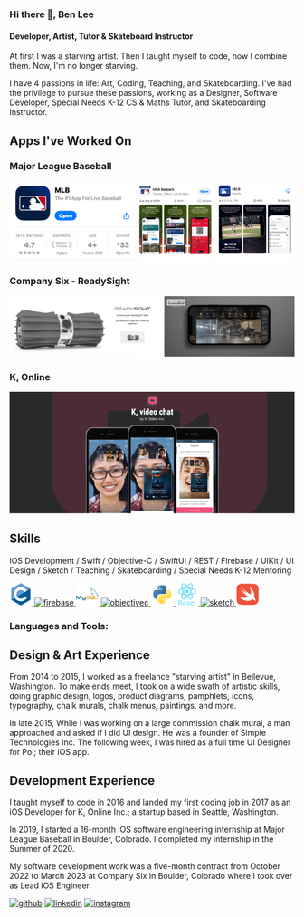 ### Hi there 👋, Ben Lee
#### Developer, Artist, Tutor & Skateboard Instructor
At first I was a starving artist. Then I taught myself to code, now I combine them. Now, I'm no longer starving. 

I have 4 passions in life: Art, Coding, Teaching, and Skateboarding.  I've had the privilege to pursue these passions, working as a Designer, Software Developer, Special Needs K-12 CS & Maths Tutor, and Skateboarding Instructor.

## Apps I've Worked On

### Major League Baseball
![Image Name](./images/MLBApps.png)

### Company Six - ReadySight
![Image Name](./images/Company6.png)

### K, Online
![Image Name](./images/KOnline.png)

## Skills 
iOS Development / Swift / Objective-C / SwiftUI / REST / Firebase / UIKit / UI Design / Sketch / Teaching / Skateboarding / Special Needs K-12 Mentoring 

<p align="left"> <a href="https://www.cprogramming.com/" target="_blank" rel="noreferrer"> <img src="https://raw.githubusercontent.com/devicons/devicon/master/icons/c/c-original.svg" alt="c" width="40" height="40"/> </a> <a href="https://firebase.google.com/" target="_blank" rel="noreferrer"> <img src="https://www.vectorlogo.zone/logos/firebase/firebase-icon.svg" alt="firebase" width="40" height="40"/> </a> <a href="https://www.mysql.com/" target="_blank" rel="noreferrer"> <img src="https://raw.githubusercontent.com/devicons/devicon/master/icons/mysql/mysql-original-wordmark.svg" alt="mysql" width="40" height="40"/> </a> <a href="https://developer.apple.com/library/archive/documentation/Cocoa/Conceptual/ProgrammingWithObjectiveC/Introduction/Introduction.html" target="_blank" rel="noreferrer"> <img src="https://www.vectorlogo.zone/logos/apple_objectivec/apple_objectivec-icon.svg" alt="objectivec" width="40" height="40"/> </a> <a href="https://www.python.org" target="_blank" rel="noreferrer"> <img src="https://raw.githubusercontent.com/devicons/devicon/master/icons/python/python-original.svg" alt="python" width="40" height="40"/> </a> <a href="https://reactjs.org/" target="_blank" rel="noreferrer"> <img src="https://raw.githubusercontent.com/devicons/devicon/master/icons/react/react-original-wordmark.svg" alt="react" width="40" height="40"/> </a> <a href="https://www.sketch.com/" target="_blank" rel="noreferrer"> <img src="https://www.vectorlogo.zone/logos/sketchapp/sketchapp-icon.svg" alt="sketch" width="40" height="40"/> </a> <a href="https://developer.apple.com/swift/" target="_blank" rel="noreferrer"> <img src="https://raw.githubusercontent.com/devicons/devicon/master/icons/swift/swift-original.svg" alt="swift" width="40" height="40"/> </a> </p>

<h3 align="left">Languages and Tools:</h3>

## Design & Art Experience
From 2014 to 2015, I worked as a freelance "starving artist" in Bellevue, Washington. To make ends meet, I took on a wide swath of artistic skills, doing graphic design, logos, product diagrams, pamphlets, icons, typography, chalk murals, chalk menus, paintings, and more. 

In late 2015, While I was working on a large commission chalk mural, a man approached and asked if I did UI design. He was a founder of Simple Technologies Inc.  The following week, I was hired as a full time UI Designer for Poi; their iOS app. 

## Development Experience

I taught myself to code in 2016 and landed my first coding job in 2017 as an iOS Developer for K, Online Inc.; a startup based in Seattle, Washington.  

In 2019, I started a 16-month iOS software engineering internship at Major League Baseball in Boulder, Colorado. I completed my internship in the Summer of 2020.

My software development work was a five-month contract from October 2022 to March 2023 at Company Six in Boulder, Colorado where I took over as Lead iOS Engineer.  




[<img src='https://cdn.jsdelivr.net/npm/simple-icons@3.0.1/icons/github.svg' alt='github' height='40'>](https://github.com/https://github.com/Benjlee92)  [<img src='https://cdn.jsdelivr.net/npm/simple-icons@3.0.1/icons/linkedin.svg' alt='linkedin' height='40'>](https://www.linkedin.com/in/https://www.linkedin.com/in/benjjlee//)  [<img src='https://cdn.jsdelivr.net/npm/simple-icons@3.0.1/icons/instagram.svg' alt='instagram' height='40'>](https://www.instagram.com/https://www.instagram.com/benleestuff//)  

